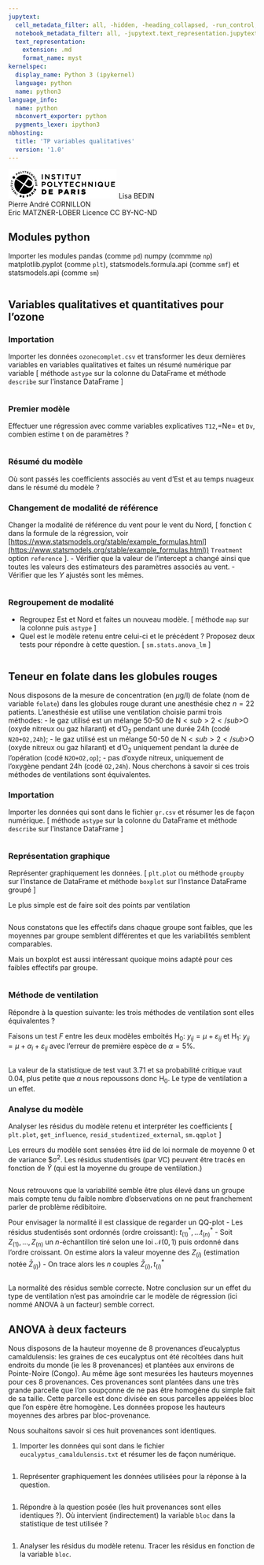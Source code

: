 ```yaml
---
jupytext:
  cell_metadata_filter: all, -hidden, -heading_collapsed, -run_control, -trusted
  notebook_metadata_filter: all, -jupytext.text_representation.jupytext_version, -jupytext.text_representation.format_version, -language_info.version, -language_info.codemirror_mode.version, -language_info.codemirror_mode, -language_info.file_extension, -language_info.mimetype, -toc
  text_representation:
    extension: .md
    format_name: myst
kernelspec:
  display_name: Python 3 (ipykernel)
  language: python
  name: python3
language_info:
  name: python
  nbconvert_exporter: python
  pygments_lexer: ipython3
nbhosting:
  title: 'TP variables qualitatives'
  version: '1.0'
---
```


<div class="licence">
<span><img src="media/logo_IPParis.png" /></span>
<span>Lisa BEDIN<br />Pierre André CORNILLON<br />Eric MATZNER-LOBER</span>
<span>Licence CC BY-NC-ND</span>
</div>

## Modules python



Importer les modules pandas (comme `pd`) numpy (commme `np`)
matplotlib.pyplot (comme `plt`), statsmodels.formula.api (comme `smf`)
et statsmodels.api (comme `sm`)




```{code-cell} python

```

## Variables qualitatives et quantitatives pour l&rsquo;ozone



### Importation



Importer les données `ozonecomplet.csv` et transformer les deux
dernières variables en variables qualitatives et faites un résumé
numérique par variable [ méthode `astype` sur la colonne du DataFrame et
méthode `describe` sur l&rsquo;instance DataFrame ]




```{code-cell} python

```

### Premier modèle



Effectuer une régression avec comme variables explicatives `T12`,=Ne= et
`Dv`, combien estime t on de paramètres ?




```{code-cell} python

```

### Résumé du modèle



Où sont passés les coefficients associés au vent d&rsquo;Est et au temps
nuageux dans le résumé du modèle ?



### Changement de modalité de référence



Changer la modalité de référence du vent pour le vent du Nord, [ fonction
`C` dans la formule de la régression, voir
[https://www.statsmodels.org/stable/example_formulas.html](https://www.statsmodels.org/stable/example_formulas.html)) `Treatment`
option `reference` ]. - Vérifier que la valeur de l&rsquo;intercept a changé
ainsi que toutes les valeurs des estimateurs des paramètres associés au
vent. - Vérifier que les $Y$ ajustés sont les mêmes.




```{code-cell} python

```

### Regroupement de modalité



-   Regroupez Est et Nord et faites un nouveau modèle. [ méthode `map` sur
    la colonne puis `astype` ]
-   Quel est le modèle retenu entre celui-ci et le précédent ? Proposez
    deux tests pour répondre à cette question. [ `sm.stats.anova_lm` ]




```{code-cell} python

```

## Teneur en folate dans les globules rouges



Nous disposons de la mesure de concentration (en $\mu\mathrm{g/l}$) de
folate (nom de variable `folate`) dans les globules rouge durant une
anesthésie chez $n=22$ patients. L&rsquo;anesthésie est utilise une
ventilation choisie parmi trois méthodes: - le gaz utilisé est un
mélange 50-50 de $\mathrm{N}<sub>2</sub>$O (oxyde nitreux ou gaz hilarant) et
d&rsquo;$\mathrm{O}_2$ pendant une durée 24h (codé `N2O+O2,24h`); - le gaz
utilisé est un mélange 50-50 de $\mathrm{N}<sub>2</sub>$O (oxyde nitreux ou gaz
hilarant) et d&rsquo;$\mathrm{O}_2$ uniquement pendant la durée de l&rsquo;opération
(codé `N2O+O2,op`); - pas d&rsquo;oxyde nitreux, uniquement de l&rsquo;oxygène
pendant 24h (codé `O2,24h`). Nous cherchons à savoir si ces trois
méthodes de ventilations sont équivalentes.



### Importation



Importer les données qui sont dans le fichier `gr.csv` et résumer les de
façon numérique. [ méthode `astype` sur la colonne du DataFrame et
méthode `describe` sur l&rsquo;instance DataFrame ]




```{code-cell} python

```

### Représentation graphique



Représenter graphiquement les données. [ `plt.plot` ou méthode `groupby`
sur l&rsquo;instance de DataFrame et méthode `boxplot` sur l&rsquo;instance
DataFrame groupé ]

Le plus simple est de faire soit des points par ventilation




```{code-cell} python

```

Nous constatons que les effectifs dans chaque groupe sont faibles, que
les moyennes par groupe semblent différentes et que les variabilités
semblent comparables.

Mais un boxplot est aussi intéressant quoique moins adapté pour ces
faibles effectifs par groupe.




```{code-cell} python

```

### Méthode de ventilation



Répondre à la question suivante: les trois méthodes de ventilation sont
elles équivalentes ?

Faisons un test $F$ entre les deux modèles emboités
$\mathrm{H}_0: \ y_{ij}=\mu + \varepsilon_{ij}$ et
$\mathrm{H}_1: \ y_{ij}=\mu + \alpha_i + \varepsilon_{ij}$ avec l&rsquo;erreur
de première espèce de $\alpha=5\%$.




```{code-cell} python

```

La valeur de la statistique de test vaut $3.71$ et sa probabilité
critique vaut 0.04, plus petite que $\alpha$ nous repoussons donc
$\mathrm{H}_0$. Le type de ventilation a un effet.



### Analyse du modèle



Analyser les résidus du modèle retenu et interpréter les coefficients
[ `plt.plot`, `get_influence`, `resid_studentized_external`, `sm.qqplot` ]

Les erreurs du modèle sont sensées être iid de loi normale de moyenne 0
et de variance $&sigma;<sup>2</sup>. Les résidus studentisés (par VC) peuvent être
tracés en fonction de $\hat Y$ (qui est la moyenne du groupe de
ventilation.)




```{code-cell} python

```

Nous retrouvons que la variabilité semble être plus élevé dans un groupe
mais compte tenu du faible nombre d&rsquo;observations on ne peut franchement
parler de problème rédibitoire.

Pour envisager la normalité il est classique de regarder un QQ-plot -
Les résidus studentisés sont ordonnés (ordre croissant):
$t^*_{(1)},\dotsc t^*_{(n)}$ - Soit $Z_{(1)},\dotsc,Z_{(n)}$ un
$n$-échantillon tiré selon une loi $\mathcal{N}(0,1)$ puis ordonné dans
l&rsquo;ordre croissant. On estime alors la valeur moyenne des $Z_{(i)}$
(estimation notée $\bar Z_{(i)}$) - On trace alors les $n$ couples
$\bar Z_{(i)},t^*_{(i)}$




```{code-cell} python

```

La normalité des résidus semble correcte. Notre conclusion sur un effet
du type de ventilation n&rsquo;est pas amoindrie car le modèle de régression
(ici nommé ANOVA à un facteur) semble correct.



## ANOVA à deux facteurs



Nous disposons de la hauteur moyenne de 8 provenances d&rsquo;eucalyptus
camaldulensis: les graines de ces eucalyptus ont été récoltées dans huit
endroits du monde (ie les 8 provenances) et plantées aux environs de
Pointe-Noire (Congo). Au même âge sont mesurées les hauteurs moyennes
pour ces 8 provenances. Ces provenances sont plantées dans une très
grande parcelle que l&rsquo;on soupçonne de ne pas être homogène du simple
fait de sa taille. Cette parcelle est donc divisée en sous parcelles
appelées bloc que l&rsquo;on espère être homogène. Les données propose les
hauteurs moyennes des arbres par bloc-provenance.

Nous souhaitons savoir si ces huit provenances sont identiques.

1.  Importer les données qui sont dans le fichier
    `eucalyptus_camaldulensis.txt` et résumer les de façon numérique.




```{code-cell} python

```

1.  Représenter graphiquement les données utilisées pour la réponse à la
    question.




```{code-cell} python

```

1.  Répondre à la question posée (les huit provenances sont elles
    identiques ?). Où intervient (indirectement) la variable `bloc` dans
    la statistique de test utilisée ?




```{code-cell} python

```

1.  Analyser les résidus du modèle retenu. Tracer les résidus en fonction
    de la variable `bloc`.




```{code-cell} python

```
